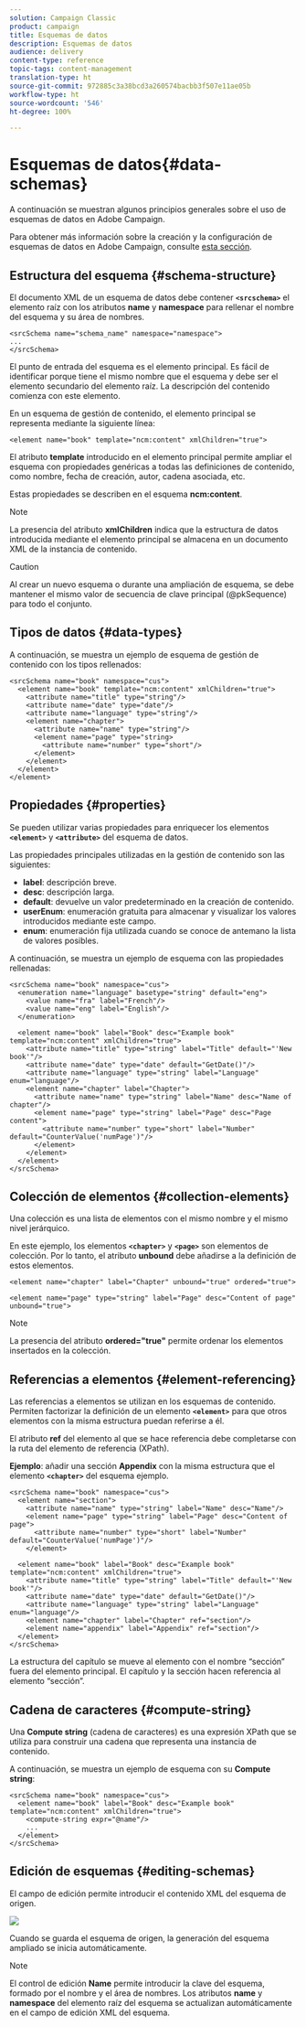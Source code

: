 ```yaml
---
solution: Campaign Classic
product: campaign
title: Esquemas de datos
description: Esquemas de datos
audience: delivery
content-type: reference
topic-tags: content-management
translation-type: ht
source-git-commit: 972885c3a38bcd3a260574bacbb3f507e11ae05b
workflow-type: ht
source-wordcount: '546'
ht-degree: 100%

---
```



# Esquemas de datos{#data-schemas}

A continuación se muestran algunos principios generales sobre el uso de esquemas de datos en Adobe Campaign.

Para obtener más información sobre la creación y la configuración de esquemas de datos en Adobe Campaign, consulte [esta sección](../../configuration/using/about-schema-edition.md).

## Estructura del esquema {#schema-structure}

El documento XML de un esquema de datos debe contener **`<srcschema>`** el elemento raíz con los atributos **name** y **namespace** para rellenar el nombre del esquema y su área de nombres.

```
<srcSchema name="schema_name" namespace="namespace">
...
</srcSchema>
```

El punto de entrada del esquema es el elemento principal. Es fácil de identificar porque tiene el mismo nombre que el esquema y debe ser el elemento secundario del elemento raíz. La descripción del contenido comienza con este elemento.

En un esquema de gestión de contenido, el elemento principal se representa mediante la siguiente línea:

```
<element name="book" template="ncm:content" xmlChildren="true">
```

El atributo **template** introducido en el elemento principal permite ampliar el esquema con propiedades genéricas a todas las definiciones de contenido, como nombre, fecha de creación, autor, cadena asociada, etc.

Estas propiedades se describen en el esquema **ncm:content**.

>[!NOTE]
>
>La presencia del atributo **xmlChildren** indica que la estructura de datos introducida mediante el elemento principal se almacena en un documento XML de la instancia de contenido.

>[!CAUTION]
>
>Al crear un nuevo esquema o durante una ampliación de esquema, se debe mantener el mismo valor de secuencia de clave principal (@pkSequence) para todo el conjunto.

## Tipos de datos {#data-types}

A continuación, se muestra un ejemplo de esquema de gestión de contenido con los tipos rellenados:

```
<srcSchema name="book" namespace="cus">
  <element name="book" template="ncm:content" xmlChildren="true">
    <attribute name="title" type="string"/>
    <attribute name="date" type="date"/>
    <attribute name="language" type="string"/>
    <element name="chapter">
      <attribute name="name" type="string"/>
      <element name="page" type="string>
        <attribute name="number" type="short"/>
      </element>
    </element>
  </element>
</element>
```

## Propiedades {#properties}

Se pueden utilizar varias propiedades para enriquecer los elementos **`<element>`** y **`<attribute>`** del esquema de datos.

Las propiedades principales utilizadas en la gestión de contenido son las siguientes:

* **label**: descripción breve.
* **desc**: descripción larga.
* **default**: devuelve un valor predeterminado en la creación de contenido.
* **userEnum**: enumeración gratuita para almacenar y visualizar los valores introducidos mediante este campo.
* **enum**: enumeración fija utilizada cuando se conoce de antemano la lista de valores posibles.

A continuación, se muestra un ejemplo de esquema con las propiedades rellenadas:

```
<srcSchema name="book" namespace="cus">
  <enumeration name="language" basetype="string" default="eng">    
    <value name="fra" label="French"/>    
    <value name="eng" label="English"/>   
  </enumeration>

  <element name="book" label="Book" desc="Example book" template="ncm:content" xmlChildren="true">
    <attribute name="title" type="string" label="Title" default="'New book'"/>
    <attribute name="date" type="date" default="GetDate()"/>
    <attribute name="language" type="string" label="Language" enum="language"/>
    <element name="chapter" label="Chapter">
      <attribute name="name" type="string" label="Name" desc="Name of chapter"/>
      <element name="page" type="string" label="Page" desc="Page content">
        <attribute name="number" type="short" label="Number" default="CounterValue('numPage')"/>
      </element>
    </element>
  </element>
</srcSchema>
```

## Colección de elementos {#collection-elements}

Una colección es una lista de elementos con el mismo nombre y el mismo nivel jerárquico.

En este ejemplo, los elementos **`<chapter>`** y **`<page>`** son elementos de colección. Por lo tanto, el atributo **unbound** debe añadirse a la definición de estos elementos.

```
<element name="chapter" label="Chapter" unbound="true" ordered="true">
```

```
<element name="page" type="string" label="Page" desc="Content of page" unbound="true">
```

>[!NOTE]
>
>La presencia del atributo **ordered=&quot;true&quot;** permite ordenar los elementos insertados en la colección.

## Referencias a elementos {#element-referencing}

Las referencias a elementos se utilizan en los esquemas de contenido. Permiten factorizar la definición de un elemento **`<element>`** para que otros elementos con la misma estructura puedan referirse a él.

El atributo **ref** del elemento al que se hace referencia debe completarse con la ruta del elemento de referencia (XPath).

**Ejemplo**: añadir una sección **Appendix** con la misma estructura que el elemento **`<chapter>`** del esquema ejemplo.

```
<srcSchema name="book" namespace="cus">
  <element name="section">
    <attribute name="name" type="string" label="Name" desc="Name"/>
    <element name="page" type="string" label="Page" desc="Content of page">
      <attribute name="number" type="short" label="Number" default="CounterValue('numPage')"/>
    </element>

  <element name="book" label="Book" desc="Example book" template="ncm:content" xmlChildren="true">
    <attribute name="title" type="string" label="Title" default="'New book'"/>
    <attribute name="date" type="date" default="GetDate()"/>
    <attribute name="language" type="string" label="Language" enum="language"/>
    <element name="chapter" label="Chapter" ref="section"/>
    <element name="appendix" label="Appendix" ref="section"/>
  </element>
</srcSchema>
```

La estructura del capítulo se mueve al elemento con el nombre “sección” fuera del elemento principal. El capítulo y la sección hacen referencia al elemento “sección”.

## Cadena de caracteres {#compute-string}

Una **Compute string** (cadena de caracteres) es una expresión XPath que se utiliza para construir una cadena que representa una instancia de contenido.

A continuación, se muestra un ejemplo de esquema con su **Compute string**:

```
<srcSchema name="book" namespace="cus">
  <element name="book" label="Book" desc="Example book" template="ncm:content" xmlChildren="true">
    <compute-string expr="@name"/>
    ...
  </element>
</srcSchema>
```

## Edición de esquemas {#editing-schemas}

El campo de edición permite introducir el contenido XML del esquema de origen.

![](assets/d_ncs_integration_schema_edition.png)

Cuando se guarda el esquema de origen, la generación del esquema ampliado se inicia automáticamente.

>[!NOTE]
>
>El control de edición **Name** permite introducir la clave del esquema, formado por el nombre y el área de nombres. Los atributos **name** y **namespace** del elemento raíz del esquema se actualizan automáticamente en el campo de edición XML del esquema.
